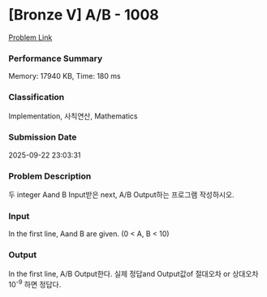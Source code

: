 <!-- Official English translation (US) — human-reviewed -->
<!-- Original: README.md -->
<!-- Translation generated: 2025-10-26 16:46:49 UTC -->

# [Bronze V] A/B - 1008 

[Problem Link](https://www.acmicpc.net/problem/1008) 

### Performance Summary

Memory: 17940 KB, Time: 180 ms

### Classification

Implementation, 사칙연산, Mathematics

### Submission Date

2025-09-22 23:03:31

### Problem Description

<p>두 integer Aand B Input받은 next, A/B Output하는 프로그램 작성하시오.</p>

### Input 

 <p>In the first line, Aand B are given. (0 < A, B < 10)</p>

### Output 

 <p>In the first line, A/B Output한다. 실제 정답and Output값of 절대오차 or 상대오차 10<sup>-9</sup> 하면 정답다.</p>

